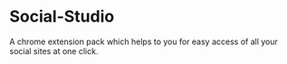 # Social-Studio
A chrome extension pack which helps to you for easy access of all your social sites at one click.
